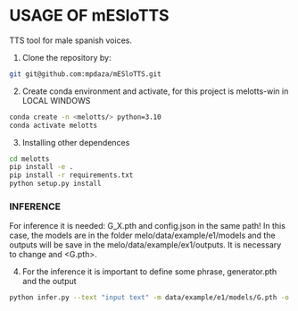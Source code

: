 # USAGE OF mESloTTS
TTS tool for male spanish voices.

1. Clone the repository by:

```sh
git git@github.com:mpdaza/mESloTTS.git
```

2. Create conda environment and activate, for this project is melotts-win in LOCAL WINDOWS

```sh
conda create -n <melotts/> python=3.10 
conda activate melotts
```
<!-- 3. Create env and activate in the SERVER LINUX
```sh
cd MELO-OPTIMIZACION/melo/data
sudo apt install python3-venv
python3.10 -m venv melotts
source melotts/bin/activate
``` -->

3. Installing other dependences
```sh
cd melotts
pip install -e .
pip install -r requirements.txt
python setup.py install 
```

### INFERENCE
For inference it is needed: G_X.pth and config.json in the same path! In this case, the models are in the folder melo/data/example/e1/models and the outputs will be save in the melo/data/example/ex1/outputs. It is necessary to change <e1> and <G.pth>.


4. For the inference it is important to define some phrase, generator.pth and the output
```sh
python infer.py --text "input text" -m data/example/e1/models/G.pth -o data/example/e1/outputs
```


<!-- 5. If the files use the codec MP3 it is necessary to implement this step to covert to wav, otherwise ignore it. 

FOR WINDOWS
```sh
cd melo
ConvertMp3toWav.bat 
./CovertMp3toWav.sh 
```

FOR UBUNTU
```sh
cd melo
./CovertMp3toWav.sh 
```
6. It is also necessary to resample to 44100Hz the frequency.
```sh
python resample.py
```

7. Transcript the wavs using the whisper "large-v3", it is necessary to change the model and to change the language, input and output folder if it is needed. 
```sh
python transcript.py
```

8. Preprocess the metadata generated from the whisper
```sh
python preprocess_text.py --metadata data/example/metadata.list
```

9. Change the config file, for both: n_speakers=256 and num_languages=10

- for the TRAIN use the config of the GitHub MeloTTS-Windows
- for the INFERENCE use the MeloTTS-Spanish GitHub but change the symbols for the MeloTTS-Windows one

### TRAIN
For train it is needed: config.json and wavs in melo/data/example
10. Train the model FOR WINDOWS
```sh
train.bat 
```
For UBUNTU
```sh
./train.sh 
```

12. Using only the API creating one dir: CUSTOM with 2 files, the g.pth and the config.json
```sh
melo-ui
```

13. Using tensorboard
```sh
tensorboard --logdir=<root/.../config.json> 
python -m tensorboard.main --logdir=<root/.../model>
```
## WAND
Because of weigths and biases is implemented it it need to create an account in https://wandb.ai/home  
14. Install wandb in local and login to the platform
```sh
pip install wandb
wandb login
```
It is probably that you will need to add an ssh-key to login.

15. Create a project in the api that would have the same name as the line 37 of train.py that is in the melo folder.
```sh
    wand_project_melo = 'mi-project'
    wandb.init(project=wand_project_melo)
```

In the wand api you will see in the project the different runs you make to the project.  -->